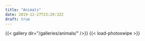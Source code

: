 ```yaml
---
title: "Animals"
date: 2019-12-27T23:29:32Z
draft: true
---
```


{{< gallery dir="/galleries/animals/" />}} {{< load-photoswipe >}}
